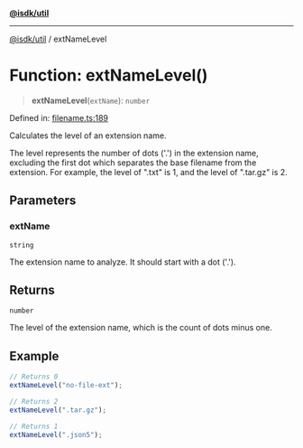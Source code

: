 [**@isdk/util**](../README.md)

***

[@isdk/util](../globals.md) / extNameLevel

# Function: extNameLevel()

> **extNameLevel**(`extName`): `number`

Defined in: [filename.ts:189](https://github.com/isdk/util.js/blob/37cf8e647afe115375188dc281429b45345985c4/src/filename.ts#L189)

Calculates the level of an extension name.

The level represents the number of dots ('.') in the extension name, excluding the first dot which separates
the base filename from the extension. For example, the level of ".txt" is 1, and the level of ".tar.gz" is 2.

## Parameters

### extName

`string`

The extension name to analyze. It should start with a dot ('.').

## Returns

`number`

The level of the extension name, which is the count of dots minus one.

## Example

```typescript
// Returns 0
extNameLevel("no-file-ext");

// Returns 2
extNameLevel(".tar.gz");

// Returns 1
extNameLevel(".json5");
```
